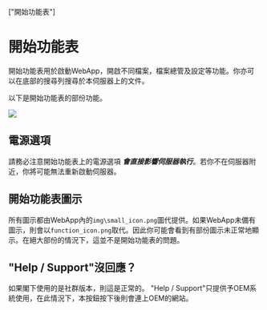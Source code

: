["開始功能表"]
# 開始功能表
開始功能表用於啟動WebApp，開啟不同檔案，檔案總管及設定等功能。你亦可以在底部的搜尋列搜尋於本伺服器上的文件。

以下是開始功能表的部份功能。

![](img/12/0.png)

## 電源選項
請務必注意開始功能表上的電源選項 ***會直接影響伺服器執行***。若你不在伺服器附近，你將可能無法重新啟動伺服器。

## 開始功能表圖示
所有圖示都由WebApp內的```img\small_icon.png```圖代提供。如果WebApp未備有圖示，則會以```function_icon.png```取代。因此你可能會看到有部份圖示未正常地顯示。在絕大部份的情況下，這並不是開始功能表的問題。 

## "Help / Support"沒回應？
如果閣下使用的是社群版本，則這是正常的。 "Help / Support"只提供予OEM系統使用，在此情況下，本按鈕按下後則會連上OEM的網站。
